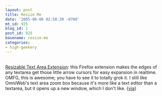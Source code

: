 ```yaml
---
layout: post
title: Resize Me
date: '2005-06-06 02:58:30 -0700'
mt_id: 925
blog_id: 1
post_id: 925
basename: resize-me
categories:
- high-geekery
---
```

<br /><a href="http://www.extensionsmirror.nl/index.php?showtopic=2796">Resizable Text Area Extension</a>: this Firefox extension makes the edges of any textarea get those little arrow cursors for easy expansion in realtime. OMFG, this is awesome; you have to see it to totally grok it. I still like OmniWeb's text area zoom box because it's more like a text editor than a textarea, but it opens up a new window, which I don't like. {<a href="http://www.punkey.com/pivot/entry.php?id=1829">via</a>}<br /><br /><br />
